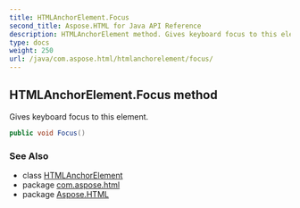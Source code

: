 ```yaml
---
title: HTMLAnchorElement.Focus
second_title: Aspose.HTML for Java API Reference
description: HTMLAnchorElement method. Gives keyboard focus to this element
type: docs
weight: 250
url: /java/com.aspose.html/htmlanchorelement/focus/
---
```

## HTMLAnchorElement.Focus method

Gives keyboard focus to this element.

```java
public void Focus()
```

### See Also

* class [HTMLAnchorElement](../)
* package [com.aspose.html](../../../com.aspose.html/)
* package [Aspose.HTML](../../../)
